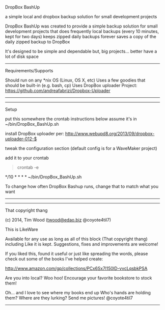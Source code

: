 DropBox BashUp

a simple local and dropbox backup solution for small development projects

DropBox BashUp was created to provide 
  a simple backup solution for small development projects
that does
  frequently local backups (every 10 minutes, kept for two days)
  keeps zipped daily backups forever
  saves a copy of the daily zipped backup to DropBox
   
It's designed to be simple and dependable but, big projects...
better have a lot of disk space


----

Requirements/Supports

Should run on any *nix OS (Linux, OS X, etc)
Uses a few goodies that should be built-in (e.g. bash, cp)
Uses DropBox uploader
  Project: https://github.com/andreafabrizi/Dropbox-Uploader

----


----

Setup

put this somewhere
  the crontab instructions below assume it's in ~/bin/DropBox_BashUp.sh

install DropBox uploader per:
  http://www.webupd8.org/2013/09/dropbox-uploader-012-$

tweak the configuration section (default config is for a WaveMaker project)

add it to your crontab
   > crontab -e
   
   */10 * * * * ~/bin/DropBox_BashUp.sh
   
To change how often DropBox Bashup runs, change that to match what you want

----


-----

That copyright thang

(c) 2014, Tim Wood (twood@edao.biz @coyote4til7)

This is LikeWare

Available for any use as long as all of this block (That copyright thang) 
including Like it is kept. Suggestions, fixes and improvements are welcome!

If you liked this, found it useful or just like spreading the words,
please check out some of the books I've helped create:

http://www.amazon.com/gp/collections/PCx6Sx7l150lD-vvcLqsbkPSA

Are you into local? Woo hoo!
Encourage your favorite bookstore to stock them!

Oh... and I love to see where my books end up
Who's hands are holding them? Where are they lurking?
Send me pictures!
@coyote4til7

----
